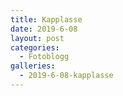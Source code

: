 ```yaml
---
title: Kapplasse
date: 2019-6-08
layout: post
categories:
  - Fotoblogg
galleries:
  - 2019-6-08-kapplasse
---
```

